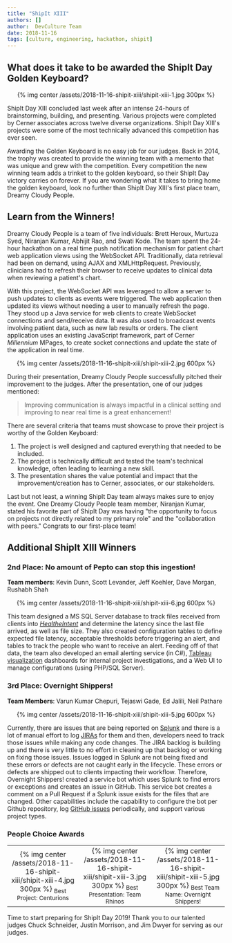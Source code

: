 ```yaml
---
title: "ShipIt XIII"
authors: []
author:  DevCulture Team
date: 2018-11-16
tags: [culture, engineering, hackathon, shipit]
---
```


## What does it take to be awarded the ShipIt Day Golden Keyboard?

<div align="center">
   {% img center /assets/2018-11-16-shipit-xiii/shipit-xiii-1.jpg 300px %}
</div>

ShipIt Day XIII concluded last week after an intense 24-hours of brainstorming, building, and presenting. Various projects were completed by Cerner associates across twelve diverse organizations. ShipIt Day XIII's projects were some of the most technically advanced this competition has ever seen.

Awarding the Golden Keyboard is no easy job for our judges. Back in 2014, the trophy was created to provide the winning team with a memento that was unique and grew with the competition. Every competition the new winning team adds a trinket to the golden keyboard, so their ShipIt Day victory carries on forever. If you are wondering what it takes to bring home the golden keyboard, look no further than ShipIt Day XIII's first place team, Dreamy Cloudy People.

## Learn from the Winners!

Dreamy Cloudy People is a team of five individuals: Brett Heroux, Murtuza Syed, Niranjan Kumar, Abhijit Rao, and Swati Kode. The team spent the 24-hour hackathon on a real time push notification mechanism for patient chart web application views using the WebSocket API. Traditionally, data retrieval had been on demand, using AJAX and XMLHttpRequest. Previously, clinicians had to refresh their browser to receive updates to clinical data when reviewing a patient's chart.
 
With this project, the WebSocket API was leveraged to allow a server to push updates to clients as events were triggered. The web application then updated its views without needing a user to manually refresh the page. They stood up a Java service for web clients to create WebSocket connections and send/receive data. It was also used to broadcast events involving patient data, such as new lab results or orders. The client application uses an existing JavaScript framework, part of Cerner _Millennium_ MPages, to create socket connections and update the state of the application in real time.

<div align="center">
   {% img center /assets/2018-11-16-shipit-xiii/shipit-xiii-2.jpg 600px %}
</div>

During their presentation, Dreamy Cloudy People successfully pitched their improvement to the judges. After the presentation, one of our judges mentioned:

> Improving communication is always impactful in a clinical setting and improving to near real time is a great enhancement!
 
There are several criteria that teams must showcase to prove their project is worthy of the Golden Keyboard:
 
1. The project is well designed and captured everything that needed to be included.
2. The project is technically difficult and tested the team's technical knowledge, often leading to learning a new skill.
3. The presentation shares the value potential and impact that the improvement/creation has to Cerner, associates, or our stakeholders.
 
Last but not least, a winning ShipIt Day team always makes sure to enjoy the event. One Dreamy Cloudy People team member, Niranjan Kumar, stated his favorite part of ShipIt Day was having "the opportunity to focus on projects not directly related to my primary role" and the "collaboration with peers." Congrats to our first-place team!

## Additional ShipIt XIII Winners

### 2nd Place: No amount of Pepto can stop this ingestion!

**Team members**: Kevin Dunn, Scott Levander, Jeff Koehler, Dave Morgan, Rushabh Shah
 
<div align="center">
   {% img center /assets/2018-11-16-shipit-xiii/shipit-xiii-6.jpg 600px %}
</div>

This team designed a MS SQL Server database to track files received from clients into _[HealtheIntent](https://www.cerner.com/solutions/population-health-management)_ and determine the latency since the last file arrived, as well as file size. They also created configuration tables to define expected file latency, acceptable thresholds before triggering an alert, and tables to track the people who want to receive an alert.  Feeding off of that data, the team also developed an email alerting service (in C#), [Tableau visualization](https://www.tableau.com/) dashboards for internal project investigations, and a Web UI to manage configurations (using PHP/SQL Server).

### 3rd Place: Overnight Shippers!

**Team Members**: Varun Kumar Chepuri, Tejaswi Gade, Ed Jalili, Neil Pathare
 
<div align="center">
   {% img center /assets/2018-11-16-shipit-xiii/shipit-xiii-5.jpg 600px %}
</div>

Currently, there are issues that are being reported on [Splunk](https://www.splunk.com/) and there is a lot of manual effort to log [JIRAs](https://www.atlassian.com/software/jira) for them and then, developers need to track those issues while making any code changes. The JIRA backlog is building up and there is very little to no effort in cleaning up that backlog or working on fixing those issues. Issues logged in Splunk are not being fixed and these errors or defects are not caught early in the lifecycle. These errors or defects are shipped out to clients impacting their workflow. Therefore, Overnight Shippers! created a service bot which uses Splunk to find errors or exceptions and creates an issue in GitHub. This service bot creates a comment on a Pull Request if a Splunk issue exists for the files that are changed. Other capabilities include the capability to configure the bot per Github repository, log [GitHub issues](https://help.github.com/articles/about-issues/) periodically, and support various project types.

### People Choice Awards

<div align="center">
  <table>
    <tr>
      <td align="center">
        {% img center /assets/2018-11-16-shipit-xiii/shipit-xiii-4.jpg 300px %}
        <sub>Best Project: Centurions</sub>
      </td>
      <td align="center">
        {% img center /assets/2018-11-16-shipit-xiii/shipit-xiii-3.jpg 300px %}
        <sub>Best Presentation: Team Rhinos</sub>
      </td>
      <td align="center">
        {% img center /assets/2018-11-16-shipit-xiii/shipit-xiii-5.jpg 300px %}
        <sub>Best Team Name: Overnight Shippers!</sub>
      </td>
    </tr>
  </table>
</div> 	 	 

Time to start preparing for ShipIt Day 2019! Thank you to our talented judges Chuck Schneider, Justin Morrison, and Jim Dwyer for serving as our judges.